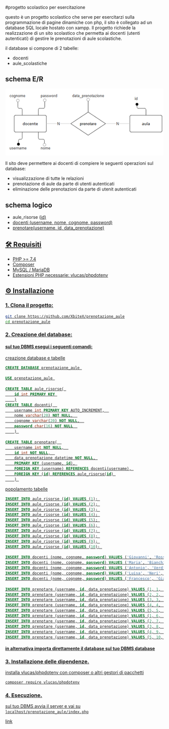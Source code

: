 #progetto scolastico per esercitazione

questo è un progetto scolastico che serve per esercitarzi sulla programmazione di pagine dinamiche con php, il sito è collegato ad un database SQL locale hostato con xampp.
Il progetto richiede la realizzazione di un sito scolastico che permetta ai docenti (utenti autenticati) di gestire le prenotazioni di aule scolastiche.

il database si compone di 2 tabelle: 
- docenti
- aule_scolastiche

## schema E/R
![schema E/R](images/schema_ER.png)

Il sito deve permettere ai docenti di compiere le seguenti operazioni sul database:
- visualizzazione di tutte le relazioni
- prenotazione di aule da parte di utenti autenticati
- eliminazione delle prenotazioni da parte di utenit autenticati

## schema logico 
- aule_risorse (<u>id<u>) 
- docenti (<u>username</u>, nome, cognome, password) 
- prenotare(<u>username</u>, <u>id</u>, data_prenotazione) 


## 🛠️ Requisiti
- PHP >= 7.4
- Composer
- MySQL / MariaDB 
- Estensioni PHP necessarie: vlucas/phpdotenv



## ⚙️ Installazione

### 1. Clona il progetto:

   ```bash
   git clone https://github.com/XbiteX/prenotazione_aule
   cd prenotazione_aule
   ```

### 2. Creazione del database:
#### sul tuo DBMS esegui i seguenti comandi:

creazione database e tabelle
   ```SQL
   CREATE DATABASE prenotazione_aule 
   
   USE prenotazione_aule 
   
   CREATE TABLE aule_risorse( 
       id int PRIMARY KEY 
       )
   CREATE TABLE docenti(  
       username int PRIMARY KEY AUTO_INCREMENT,  
       nome varchar(20) NOT NULL,  
       cognome varchar(20) NOT NULL,  
       password char(16) NOT NULL  
       ) 
   
   CREATE TABLE prenotare(  
       username int NOT NULL,  
       id int NOT NULL,  
       data_prenotazione datetime NOT NULL, 
       PRIMARY KEY (username, id), 
       FOREIGN KEY (username) REFERENCES docenti(username), 
       FOREIGN KEY (id) REFERENCES aule_risorse(id) 
       ) 
   ```




popolamento tabelle
   ```SQL
   INSERT INTO aule_risorse (id) VALUES (1); 
   INSERT INTO aule_risorse (id) VALUES (2); 
   INSERT INTO aule_risorse (id) VALUES (3); 
   INSERT INTO aule_risorse (id) VALUES (4); 
   INSERT INTO aule_risorse (id) VALUES (5); 
   INSERT INTO aule_risorse (id) VALUES (6); 
   INSERT INTO aule_risorse (id) VALUES (7); 
   INSERT INTO aule_risorse (id) VALUES (8); 
   INSERT INTO aule_risorse (id) VALUES (9); 
   INSERT INTO aule_risorse (id) VALUES (10); 
   
   INSERT INTO docenti (nome, cognome, password) VALUES ('Giovanni', 'Rossi', 'password1234567890'); 
   INSERT INTO docenti (nome, cognome, password) VALUES ('Maria', 'Bianchi', 'password1234567890'); 
   INSERT INTO docenti (nome, cognome, password) VALUES ('Antonio', 'Verdi', 'password1234567890'); 
   INSERT INTO docenti (nome, cognome, password) VALUES ('Luisa', 'Neri', 'password1234567890'); 
   INSERT INTO docenti (nome, cognome, password) VALUES ('Francesco', 'Gialli', 'password1234567890'); 
   
   INSERT INTO prenotare (username, id, data_prenotazione) VALUES (1, 1, '2025-03-29 09:00:00'); 
   INSERT INTO prenotare (username, id, data_prenotazione) VALUES (2, 2, '2025-03-29 10:00:00'); 
   INSERT INTO prenotare (username, id, data_prenotazione) VALUES (3, 3, '2025-03-29 11:00:00'); 
   INSERT INTO prenotare (username, id, data_prenotazione) VALUES (4, 4, '2025-03-29 12:00:00'); 
   INSERT INTO prenotare (username, id, data_prenotazione) VALUES (5, 5, '2025-03-29 13:00:00'); 
   INSERT INTO prenotare (username, id, data_prenotazione) VALUES (1, 6, '2025-03-30 09:00:00'); 
   INSERT INTO prenotare (username, id, data_prenotazione) VALUES (2, 7, '2025-03-30 10:00:00'); 
   INSERT INTO prenotare (username, id, data_prenotazione) VALUES (3, 8, '2025-03-30 11:00:00'); 
   INSERT INTO prenotare (username, id, data_prenotazione) VALUES (4, 9, '2025-03-30 12:00:00'); 
   INSERT INTO prenotare (username, id, data_prenotazione) VALUES (5, 10, '2025-03-30 13:00:00'); 
   ```


#### in alternativa importa direttamente il database sul tuo DBMS [database](comandi%20sql/prenotazione_aule.sql)

### 3. Installazione delle dipendenze.
   installa vlucas/phpdotenv con composer o altri gestori di pacchetti
```bash
composer require vlucas/phpdotenv
```

### 4. Esecuzione.
sul tuo DBMS avvia il server e vai su `localhost/prenotazione_aule/index.php`

[link](//localhost/prenotazione_aule/index.php)
